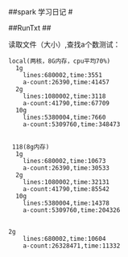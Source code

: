 ##spark 学习日记 #

##RunTxt ##

读取文件（大小）,查找a个数测试：

	local(两核，8G内存，cpu平均70%)
      1g
		lines:680002,time:3551
		a-count:26390,time:41457
	  2g
		lines:1080002,time:3118
		a-count:41790,time:67709
	  10g
	  	lines:5380004,time:7660
		a-count:5309760,time:348473


     118(8g内存)
      1g
      	lines:680002,time:10673
		a-count:26390,time:30533
      2g
     	lines:1080002,time:32131
		a-count:41790,time:85542
	  10g 
	  	lines:5380004,time:14378
		a-count:5309760,time:204326
##
	2g
		lines:680002,time:10604
		a-count:26328471,time:11332
